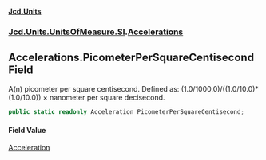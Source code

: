 #### [Jcd.Units](index.md 'index')
### [Jcd.Units.UnitsOfMeasure.SI](Jcd.Units.UnitsOfMeasure.SI.md 'Jcd.Units.UnitsOfMeasure.SI').[Accelerations](Accelerations.md 'Jcd.Units.UnitsOfMeasure.SI.Accelerations')

## Accelerations.PicometerPerSquareCentisecond Field

A(n) picometer per square centisecond. Defined as: (1.0/1000.0)/((1.0/10.0)*(1.0/10.0)) × nanometer per square decisecond.

```csharp
public static readonly Acceleration PicometerPerSquareCentisecond;
```

#### Field Value
[Acceleration](Acceleration.md 'Jcd.Units.UnitTypes.Acceleration')